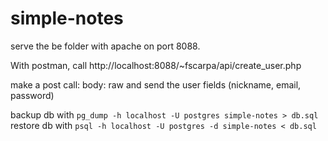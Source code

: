 # simple-notes
serve the be folder with apache on port 8088.

With postman, call http://localhost:8088/~fscarpa/api/create_user.php

make a post call: body: raw and send the user fields (nickname, email, password)

backup db with `pg_dump -h localhost -U postgres simple-notes > db.sql`
restore db with `psql -h localhost -U postgres -d simple-notes < db.sql`
